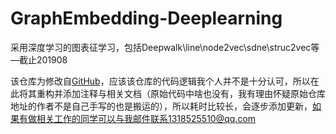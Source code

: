 # GraphEmbedding-Deeplearning
采用深度学习的图表征学习，包括Deepwalk\line\node2vec\sdne\struc2vec等—截止201908

该仓库为修改自[GitHub](https://github.com/shenweichen/GraphEmbedding)，应该该仓库的代码逻辑我个人并不是十分认可，所以在此将其重构并添加注释与相关文档（原始代码中啥也没有，我有理由怀疑原始仓库地址的作者不是自己手写的也是搬运的），所以耗时比较长，会逐步添加更新，如果有做相关工作的同学可以与我邮件联系1318525510@qq.com

